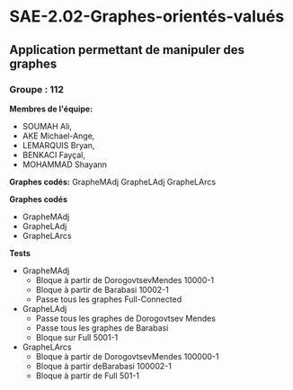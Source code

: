 # SAE-2.02-Graphes-orientés-valués
## Application permettant de manipuler des graphes  
### Groupe : 112

**Membres de l'équipe:**
- SOUMAH Ali, 
- AKE Michael-Ange, 
- LEMARQUIS Bryan, 
- BENKACI Fayçal, 
- MOHAMMAD Shayann

**Graphes codés:**
GrapheMAdj
GrapheLAdj
GrapheLArcs

**Graphes codés**
- GrapheMAdj
- GrapheLAdj
- GrapheLArcs

**Tests**
- GrapheMAdj
  - Bloque à partir de DorogovtsevMendes 10000-1
  - Bloque à partir de Barabasi 10002-1
  - Passe tous les graphes Full-Connected
- GrapheLAdj
  - Passe tous les graphes de Dorogovtsev Mendes
  - Passe tous les graphes de Barabasi
  - Bloque sur Full 5001-1
- GrapheLArcs
  - Bloque à partir de DorogovtsevMendes 100000-1
  - Bloque à partir deBarabasi 100002-1
  - Bloque à partir de Full 501-1

